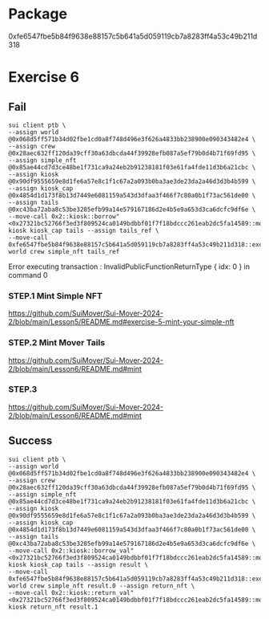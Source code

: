 # Package

0xfe6547fbe5b84f9638e88157c5b641a5d059119cb7a8283ff4a53c49b211d318

# Exercise 6

## Fail

```
sui client ptb \
--assign world @0x068d5ff571b34d02fbe1cd0a8f748d496e3f626a4833bb238900e090343482e4 \
--assign crew @0x28aec632ff120da39cff30a63dbcda44f39928efb087a5ef79b0d4b71f69fd95 \
--assign simple_nft @0x85ae44cd7d3ce48be1f731ca9a24eb2b91238181f03e61fa4fde11d3b6a21cbc \
--assign kiosk @0x90df9555659e8d1fe6a57e8c1f1c67a2a093b0ba3ae3de23da2a46d3d3b4b599 \
--assign kiosk_cap @0x4854d1d173f8b13d7449e6081159a543d3dfaa3f466f7c80a0b1f73ac561de00 \
--assign tails @0xc43ba72aba8c53be3285efb99a14e579167186d2e4b5e9a653d3ca6dcfc9df6e \
--move-call 0x2::kiosk::borrow"<0x27321bc52766f3ed3f809524ca0149bdbbf01f7f18bdccc261eab2dc5fa14589::mover_nft::Tails>" kiosk kiosk_cap tails --assign tails_ref \
--move-call 0xfe6547fbe5b84f9638e88157c5b641a5d059119cb7a8283ff4a53c49b211d318::exercise::goal world crew simple_nft tails_ref
```

Error executing transaction : InvalidPublicFunctionReturnType { idx: 0 } in command 0

### STEP.1 Mint Simple NFT

https://github.com/SuiMover/Sui-Mover-2024-2/blob/main/Lesson5/README.md#exercise-5-mint-your-simple-nft

### STEP.2 Mint Mover Tails

https://github.com/SuiMover/Sui-Mover-2024-2/blob/main/Lesson6/README.md#mint

### STEP.3

https://github.com/SuiMover/Sui-Mover-2024-2/blob/main/Lesson6/README.md#mint

## Success

```
sui client ptb \
--assign world @0x068d5ff571b34d02fbe1cd0a8f748d496e3f626a4833bb238900e090343482e4 \
--assign crew @0x28aec632ff120da39cff30a63dbcda44f39928efb087a5ef79b0d4b71f69fd95 \
--assign simple_nft @0x85ae44cd7d3ce48be1f731ca9a24eb2b91238181f03e61fa4fde11d3b6a21cbc \
--assign kiosk @0x90df9555659e8d1fe6a57e8c1f1c67a2a093b0ba3ae3de23da2a46d3d3b4b599 \
--assign kiosk_cap @0x4854d1d173f8b13d7449e6081159a543d3dfaa3f466f7c80a0b1f73ac561de00 \
--assign tails @0xc43ba72aba8c53be3285efb99a14e579167186d2e4b5e9a653d3ca6dcfc9df6e \
--move-call 0x2::kiosk::borrow_val"<0x27321bc52766f3ed3f809524ca0149bdbbf01f7f18bdccc261eab2dc5fa14589::mover_nft::Tails>" kiosk kiosk_cap tails --assign result \
--move-call 0xfe6547fbe5b84f9638e88157c5b641a5d059119cb7a8283ff4a53c49b211d318::exercise::goal_2 world crew simple_nft result.0 --assign return_nft \
--move-call 0x2::kiosk::return_val"<0x27321bc52766f3ed3f809524ca0149bdbbf01f7f18bdccc261eab2dc5fa14589::mover_nft::Tails>" kiosk return_nft result.1
```
